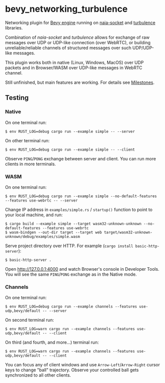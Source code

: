 # bevy_networking_turbulence

Networking plugin for [Bevy engine][1] running on [naia-socket][2] and [turbulence][3] libraries.

Combination of _naia-socket_ and _turbulence_ allows for exchange of raw messages over UDP or UDP-like connection (over WebRTC),
or building unreliable/reliable channels of structured messages over such UDP/UDP-like messages.

This plugin works both in native (Linux, Windows, MacOS) over UDP packets
and in Browser/WASM over UDP-like messages in WebRTC channel.

Still unfinished, but main features are working. For details see [Milestones][4].

[1]: https://github.com/bevyengine/bevy
[2]: https://github.com/amethyst/naia-socket
[3]: https://github.com/kyren/turbulence
[4]: https://github.com/smokku/bevy_networking_turbulence/milestones

## Testing

### Native

On one terminal run:

    $ env RUST_LOG=debug cargo run --example simple -- --server

On other terminal run:

    $ env RUST_LOG=debug cargo run --example simple -- --client

Observe `PING`/`PONG` exchange between server and client. You can run more clients in more terminals.

### WASM

On one terminal run:

    $ env RUST_LOG=debug cargo run --example simple --no-default-features --features use-webrtc -- --server

Change IP address in `examples/simple.rs` / `startup()` function to point to your local machine, and run:

    $ cargo build --example simple --target wasm32-unknown-unknown --no-default-features --features use-webrtc
    $ wasm-bindgen --out-dir target --target web target/wasm32-unknown-unknown/debug/examples/simple.wasm

Serve project directory over HTTP. For example (`cargo install basic-http-server`):

    $ basic-http-server .

Open <http://127.0.0.1:4000> and watch Browser's console in Developer Tools.
You will see the same `PING`/`PONG` exchange as in the Native mode.

### Channels

On one terminal run:

    $ env RUST_LOG=debug cargo run --example channels --features use-udp,bevy/default -- --server

On second terminal run:

    $ env RUST_LOG=warn cargo run --example channels --features use-udp,bevy/default -- --client

On third (and fourth, and more...) terminal run:

    $ env RUST_LOG=warn cargo run --example channels --features use-udp,bevy/default -- --client

You can focus any of client windows and use `Arrow-Left`/`Arrow-Right` cursor keys to change "ball" trajectory.
Observe your controlled ball gets synchronized to all other clients.
